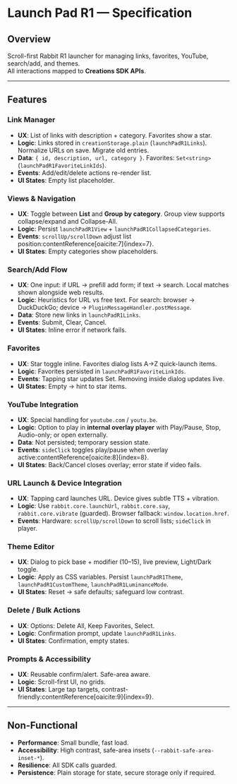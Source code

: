 # Launch Pad R1 — Specification

## Overview
Scroll-first Rabbit R1 launcher for managing links, favorites, YouTube, search/add, and themes.  
All interactions mapped to **Creations SDK APIs**.  

---

## Features

### Link Manager
- **UX**: List of links with description + category. Favorites show a star.  
- **Logic**: Links stored in `creationStorage.plain` (`launchPadR1Links`). Normalize URLs on save. Migrate old entries.  
- **Data**: `{ id, description, url, category }`. Favorites: `Set<string>` (`launchPadR1FavoriteLinkIds`).  
- **Events**: Add/edit/delete actions re-render list.  
- **UI States**: Empty list placeholder.  

### Views & Navigation
- **UX**: Toggle between **List** and **Group by category**. Group view supports collapse/expand and Collapse-All.  
- **Logic**: Persist `launchPadR1View` + `launchPadR1CollapsedCategories`.  
- **Events**: `scrollUp/scrollDown` adjust list position:contentReference[oaicite:7]{index=7}.  
- **UI States**: Empty categories show placeholders.  

### Search/Add Flow
- **UX**: One input: if URL → prefill add form; if text → search. Local matches shown alongside web results.  
- **Logic**: Heuristics for URL vs free text. For search: browser → DuckDuckGo; device → `PluginMessageHandler.postMessage`.  
- **Data**: Store new links in `launchPadR1Links`.  
- **Events**: Submit, Clear, Cancel.  
- **UI States**: Inline error if network fails.  

### Favorites
- **UX**: Star toggle inline. Favorites dialog lists A→Z quick-launch items.  
- **Logic**: Favorites persisted in `launchPadR1FavoriteLinkIds`.  
- **Events**: Tapping star updates Set. Removing inside dialog updates live.  
- **UI States**: Empty → hint to star items.  

### YouTube Integration
- **UX**: Special handling for `youtube.com` / `youtu.be`.  
- **Logic**: Option to play in **internal overlay player** with Play/Pause, Stop, Audio-only; or open externally.  
- **Data**: Not persisted; temporary session state.  
- **Events**: `sideClick` toggles play/pause when overlay active:contentReference[oaicite:8]{index=8}.  
- **UI States**: Back/Cancel closes overlay; error state if video fails.  

### URL Launch & Device Integration
- **UX**: Tapping card launches URL. Device gives subtle TTS + vibration.  
- **Logic**: Use `rabbit.core.launchUrl`, `rabbit.core.say`, `rabbit.core.vibrate` (guarded). Browser fallback: `window.location.href`.  
- **Events**: Hardware: `scrollUp/scrollDown` to scroll lists; `sideClick` in player.  

### Theme Editor
- **UX**: Dialog to pick base + modifier (10–15), live preview, Light/Dark toggle.  
- **Logic**: Apply as CSS variables. Persist `launchPadR1Theme`, `launchPadR1CustomTheme`, `launchPadR1LuminanceMode`.  
- **UI States**: Reset → safe defaults; safeguard low contrast.  

### Delete / Bulk Actions
- **UX**: Options: Delete All, Keep Favorites, Select.  
- **Logic**: Confirmation prompt, update `launchPadR1Links`.  
- **UI States**: Confirmation, empty states.  

### Prompts & Accessibility
- **UX**: Reusable confirm/alert. Safe-area aware.  
- **Logic**: Scroll-first UI, no grids.  
- **UI States**: Large tap targets, contrast-friendly:contentReference[oaicite:9]{index=9}.  

---

## Non-Functional
- **Performance**: Small bundle, fast load.  
- **Accessibility**: High contrast, safe-area insets (`--rabbit-safe-area-inset-*`).  
- **Resilience**: All SDK calls guarded.  
- **Persistence**: Plain storage for state, secure storage only if required.  
